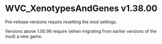 # WVC_XenotypesAndGenes v1.38.00
 
Pre-release versions require resetting the mod settings.

Versions above 1.00.96 require (when migrating from earlier versions of the mod) a new game.